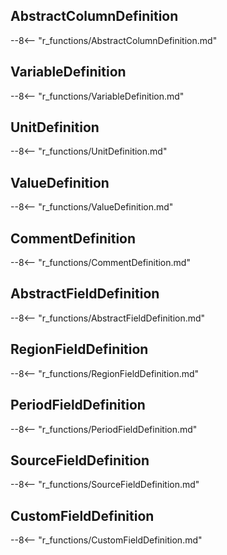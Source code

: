 
## AbstractColumnDefinition
--8<-- "r_functions/AbstractColumnDefinition.md"
## VariableDefinition
--8<-- "r_functions/VariableDefinition.md"
## UnitDefinition
--8<-- "r_functions/UnitDefinition.md"
## ValueDefinition
--8<-- "r_functions/ValueDefinition.md"
## CommentDefinition
--8<-- "r_functions/CommentDefinition.md"
## AbstractFieldDefinition
--8<-- "r_functions/AbstractFieldDefinition.md"
## RegionFieldDefinition
--8<-- "r_functions/RegionFieldDefinition.md"
## PeriodFieldDefinition
--8<-- "r_functions/PeriodFieldDefinition.md"
## SourceFieldDefinition
--8<-- "r_functions/SourceFieldDefinition.md"
## CustomFieldDefinition
--8<-- "r_functions/CustomFieldDefinition.md"
